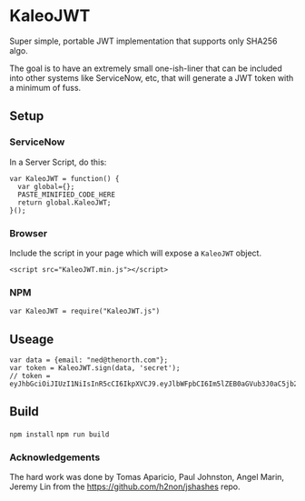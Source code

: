 # KaleoJWT
Super simple, portable JWT implementation that supports only SHA256 algo.

The goal is to have an extremely small one-ish-liner that can be included into other systems like ServiceNow, etc, that will generate a JWT token with a minimum of fuss.

## Setup

### ServiceNow
In a Server Script, do this:

```
var KaleoJWT = function() {
  var global={};
  PASTE_MINIFIED_CODE_HERE
  return global.KaleoJWT;
}();
```

### Browser
Include the script in your page which will expose a `KaleoJWT` object.

`<script src="KaleoJWT.min.js"></script>`

### NPM
`var KaleoJWT = require("KaleoJWT.js")`


## Useage

```
var data = {email: "ned@thenorth.com"};
var token = KaleoJWT.sign(data, 'secret');
// token = eyJhbGciOiJIUzI1NiIsInR5cCI6IkpXVCJ9.eyJlbWFpbCI6Im5lZEB0aGVub3J0aC5jb20iLCJleHAiOjE0NzY3MzczMzJ9.YaN4ioWofianq5ipin0k1veBXIu11DTa4zXJoxVowZo
```

## Build

`npm install`
`npm run build`


### Acknowledgements

The hard work was done by Tomas Aparicio, Paul Johnston, Angel Marin, Jeremy Lin from the https://github.com/h2non/jshashes repo.
